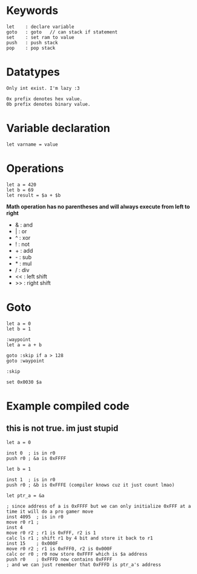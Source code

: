 # Keywords

```
let    : declare variable
goto   : goto   // can stack if statement
set    : set ram to value
push   : push stack
pop    : pop stack
```
# Datatypes

```
Only int exist. I'm lazy :3

0x prefix denotes hex value.
0b prefix denotes binary value.

```


# Variable declaration

`let varname = value`

# Operations

```
let a = 420
let b = 69
let result = $a + $b
```
**Math operation has no parentheses and will always execute from left to right**
- & : and
- | : or
- ^ : xor
- ! : not
- \+ : add
- \- : sub
- \* : mul
- / : div
- << : left shift
- \>> : right shift
 


# Goto

```
let a = 0
let b = 1

:waypoint
let a = a + b

goto :skip if a > 128
goto :waypoint

:skip

set 0x0030 $a
```

# Example compiled code
## this is not true. im just stupid

`let a = 0`
```
inst 0  ; is in r0
push r0 ; &a is 0xFFFF
```
`let b = 1`
```
inst 1  ; is in r0
push r0 ; &b is 0xFFFE (compiler knows cuz it just count lmao)
```
`let ptr_a = &a`
```
; since address of a is 0xFFFF but we can only initialize 0xFFF at a time it will do a pro gamer move
inst 4095  ; is in r0
move r0 r1 ;
inst 4          
move r0 r2 ; r1 is 0xFFF, r2 is 1
calc ls r1 ; shift r1 by 4 bit and store it back to r1
inst 15    ; 0x000F
move r0 r2 ; r1 is 0xFFF0, r2 is 0x000F
calc or r0 ; r0 now store 0xFFFF which is $a address
push r0    ; 0xFFFD now contains 0xFFFF
; and we can just remember that 0xFFFD is ptr_a's address
```